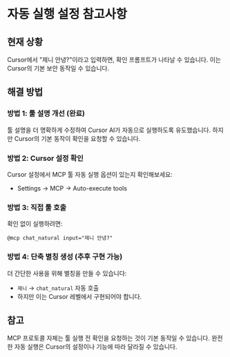 # 자동 실행 설정 참고사항

## 현재 상황

Cursor에서 "제니 안녕?"이라고 입력하면, 확인 프롬프트가 나타날 수 있습니다. 이는 Cursor의 기본 보안 동작일 수 있습니다.

## 해결 방법

### 방법 1: 툴 설명 개선 (완료)
툴 설명을 더 명확하게 수정하여 Cursor AI가 자동으로 실행하도록 유도했습니다. 하지만 Cursor의 기본 동작이 확인을 요청할 수 있습니다.

### 방법 2: Cursor 설정 확인
Cursor 설정에서 MCP 툴 자동 실행 옵션이 있는지 확인해보세요:
- Settings → MCP → Auto-execute tools

### 방법 3: 직접 툴 호출
확인 없이 실행하려면:
```
@mcp chat_natural input="제니 안녕?"
```

### 방법 4: 단축 별칭 생성 (추후 구현 가능)
더 간단한 사용을 위해 별칭을 만들 수 있습니다:
- `제니` → `chat_natural` 자동 호출
- 하지만 이는 Cursor 레벨에서 구현되어야 합니다.

## 참고

MCP 프로토콜 자체는 툴 실행 전 확인을 요청하는 것이 기본 동작일 수 있습니다. 완전한 자동 실행은 Cursor의 설정이나 기능에 따라 달라질 수 있습니다.

